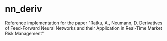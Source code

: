 # nn_deriv
Reference implementation for the paper "Ratku, A., Neumann, D. Derivatives of Feed-Forward Neural Networks and their Application in Real-Time Market Risk Management"
